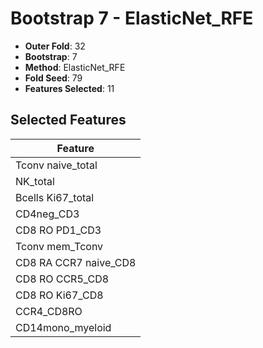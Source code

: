 # Bootstrap 7 - ElasticNet_RFE

- **Outer Fold**: 32
- **Bootstrap**: 7
- **Method**: ElasticNet_RFE
- **Fold Seed**: 79
- **Features Selected**: 11

## Selected Features

| Feature |
|---------|
| Tconv naive_total |
| NK_total |
| Bcells Ki67_total |
| CD4neg_CD3 |
| CD8 RO PD1_CD3 |
| Tconv mem_Tconv |
| CD8 RA CCR7 naive_CD8 |
| CD8 RO CCR5_CD8 |
| CD8 RO Ki67_CD8 |
| CCR4_CD8RO |
| CD14mono_myeloid |
